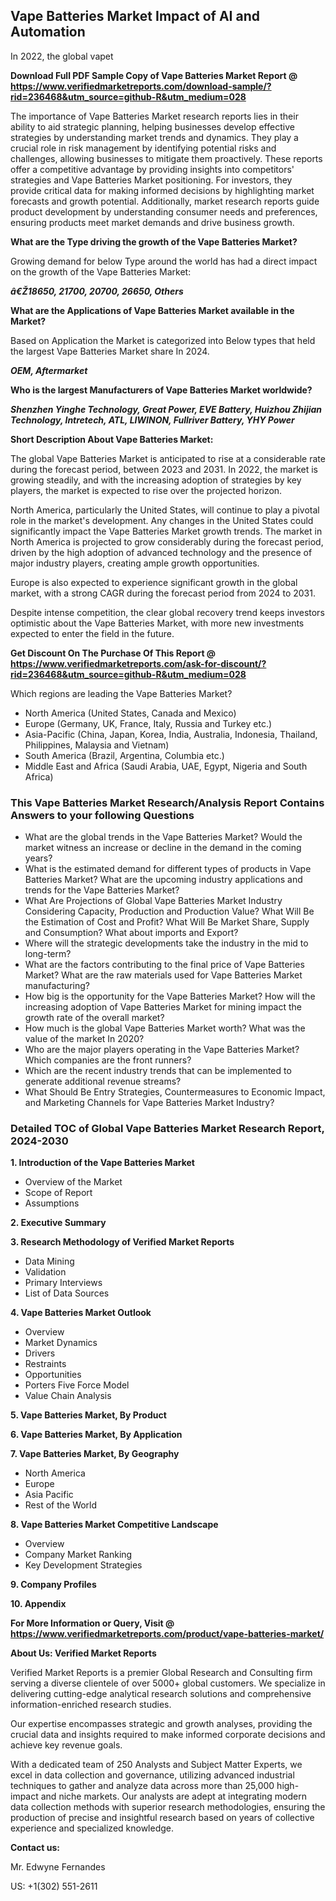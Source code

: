 <h2>Vape Batteries Market Impact of AI and Automation</h2><p>In 2022, the global vapet</p><p id="" class=""><strong>Download Full PDF Sample Copy of Vape Batteries Market Report @ <a href="https://www.verifiedmarketreports.com/download-sample/?rid=236468&utm_source=github-R&utm_medium=028" target="_blank">https://www.verifiedmarketreports.com/download-sample/?rid=236468&utm_source=github-R&utm_medium=028</a></strong></p><p>The importance of&nbsp;Vape Batteries Market research reports lies in their ability to aid strategic planning, helping businesses develop effective strategies by understanding market trends and dynamics. They play a crucial role in risk management by identifying potential risks and challenges, allowing businesses to mitigate them proactively. These reports offer a competitive advantage by providing insights into competitors' strategies and Vape Batteries Market positioning. For investors, they provide critical data for making informed decisions by highlighting market forecasts and growth potential. Additionally, market research reports guide product development by understanding consumer needs and preferences, ensuring products meet market demands and drive business growth.</p><p><strong>What are the&nbsp;Type driving the growth of the Vape Batteries Market?</strong></p><p id="" class="">Growing demand for below Type around the world has had a direct impact on the growth of the Vape Batteries Market:</p><em><strong>â€Ž18650, 21700, 20700, 26650, Others</strong></em></p><strong>What are the&nbsp;Applications&nbsp;of Vape Batteries Market available in the Market?</strong></p><p id="" class="">Based on Application the Market is categorized into Below types that held the largest Vape Batteries Market share In 2024.</p><em><strong>OEM, Aftermarket</strong></em></p><strong>Who is the largest Manufacturers of Vape Batteries Market worldwide?</strong></p><p><em><strong>Shenzhen Yinghe Technology, Great Power, EVE Battery, Huizhou Zhijian Technology, Intretech, ATL, LIWINON, Fullriver Battery, YHY Power</strong></em></p><p id="" class=""><strong>Short Description About Vape Batteries Market:</strong></p><p>The global Vape Batteries Market is anticipated to rise at a considerable rate during the forecast period, between 2023 and 2031. In 2022, the market is growing steadily, and with the increasing adoption of strategies by key players, the market is expected to rise over the projected horizon.</p><p>North America, particularly the United States, will continue to play a pivotal role in the market's development. Any changes in the United States could significantly impact the Vape Batteries Market growth trends. The market in North America is projected to grow considerably during the forecast period, driven by the high adoption of advanced technology and the presence of major industry players, creating ample growth opportunities.</p><p>Europe is also expected to experience significant growth in the global market, with a strong CAGR during the forecast period from 2024 to 2031.</p><p>Despite intense competition, the clear global recovery trend keeps investors optimistic about the Vape Batteries Market, with more new investments expected to enter the field in the future.</p><p id="" class=""><strong>Get Discount On The Purchase Of This Report @ <a href="https://www.verifiedmarketreports.com/ask-for-discount/?rid=236468&utm_source=github-R&utm_medium=028" target="_blank">https://www.verifiedmarketreports.com/ask-for-discount/?rid=236468&utm_source=github-R&utm_medium=028</a></strong></p>Which regions are leading the Vape Batteries Market?</p><ul><li>North America (United States, Canada and Mexico)</li><li>Europe (Germany, UK, France, Italy, Russia and Turkey etc.)</li><li>Asia-Pacific (China, Japan, Korea, India, Australia, Indonesia, Thailand, Philippines, Malaysia and Vietnam)</li><li>South America (Brazil, Argentina, Columbia etc.)</li><li>Middle East and Africa (Saudi Arabia, UAE, Egypt, Nigeria and South Africa)</li></ul><h3 id="" class="">This Vape Batteries Market Research/Analysis Report Contains Answers to your following Questions</h3><ul><li>What are the global trends in the Vape Batteries Market? Would the market witness an increase or decline in the demand in the coming years?</li><li>What is the estimated demand for different types of products in Vape Batteries Market? What are the upcoming industry applications and trends for the Vape Batteries Market?</li><li>What Are Projections of Global Vape Batteries Market Industry Considering Capacity, Production and Production Value? What Will Be the Estimation of Cost and Profit? What Will Be Market Share, Supply and Consumption? What about imports and Export?</li><li>Where will the strategic developments take the industry in the mid to long-term?</li><li>What are the factors contributing to the final price of Vape Batteries Market? What are the raw materials used for Vape Batteries Market manufacturing?</li><li>How big is the opportunity for the Vape Batteries Market? How will the increasing adoption of Vape Batteries Market for mining impact the growth rate of the overall market?</li><li>How much is the global Vape Batteries Market worth? What was the value of the market In 2020?</li><li>Who are the major players operating in the Vape Batteries Market? Which companies are the front runners?</li><li>Which are the recent industry trends that can be implemented to generate additional revenue streams?</li><li>What Should Be Entry Strategies, Countermeasures to Economic Impact, and Marketing Channels for Vape Batteries Market Industry?</li></ul><h3 id="" class="">Detailed TOC of Global Vape Batteries Market Research Report, 2024-2030</h3><p id="" class=""><strong>1. Introduction of the Vape Batteries Market</strong></p><ul><li>Overview of the Market</li><li>Scope of Report</li><li>Assumptions</li></ul><p id="" class=""><strong>2. Executive Summary</strong></p><p id="" class=""><strong>3. Research Methodology of Verified Market Reports</strong></p><ul><li>Data Mining</li><li>Validation</li><li>Primary Interviews</li><li>List of Data Sources</li></ul><p id="" class=""><strong>4. Vape Batteries Market Outlook</strong></p><ul><li>Overview</li><li>Market Dynamics</li><li>Drivers</li><li>Restraints</li><li>Opportunities</li><li>Porters Five Force Model</li><li>Value Chain Analysis</li></ul><p id="" class=""><strong>5. Vape Batteries Market, By Product</strong></p><p id="" class=""><strong>6. Vape Batteries Market, By Application</strong></p><p id="" class=""><strong>7. Vape Batteries Market, By Geography</strong></p><ul><li>North America</li><li>Europe</li><li>Asia Pacific</li><li>Rest of the World</li></ul><p id="" class=""><strong>8. Vape Batteries Market Competitive Landscape</strong></p><ul><li>Overview</li><li>Company Market Ranking</li><li>Key Development Strategies</li></ul><p id="" class=""><strong>9. Company Profiles</strong></p><p id="" class=""><strong>10. Appendix</strong></p><p id="" class=""><strong>For More Information or Query, Visit @ <a href="https://www.verifiedmarketreports.com/product/vape-batteries-market/" target="_blank">https://www.verifiedmarketreports.com/product/vape-batteries-market/</a></strong></p><p id="" class=""><strong>About Us: Verified Market Reports</strong></p><p id="" class="">Verified Market Reports is a premier Global Research and Consulting firm serving a diverse clientele of over 5000+ global customers. We specialize in delivering cutting-edge analytical research solutions and comprehensive information-enriched research studies.</p><p id="" class="">Our expertise encompasses strategic and growth analyses, providing the crucial data and insights required to make informed corporate decisions and achieve key revenue goals.</p><p id="" class="">With a dedicated team of 250 Analysts and Subject Matter Experts, we excel in data collection and governance, utilizing advanced industrial techniques to gather and analyze data across more than 25,000 high-impact and niche markets. Our analysts are adept at integrating modern data collection methods with superior research methodologies, ensuring the production of precise and insightful research based on years of collective experience and specialized knowledge.</p><p id="" class=""><strong>Contact us:</strong></p><p id="" class="">Mr. Edwyne Fernandes</p><p id="" class="">US: +1(302) 551-2611</p>